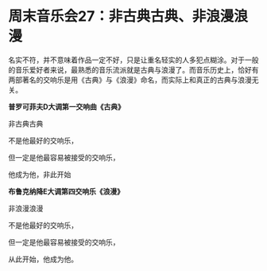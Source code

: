 周末音乐会27：非古典古典、非浪漫浪漫
====

			

   名实不符，并不意味着作品一定不好，只是让重名轻实的人多犯点糊涂。对于一般的音乐爱好者来说，最熟悉的音乐流派就是古典与浪漫了。而音乐历史上，恰好有两部著名的交响乐是用《古典》与《浪漫》命名，而实际上和真正的古典与浪漫无关。

**普罗可菲夫D大调第一交响曲《古典》**

非古典古典

不是他最好的交响乐，

但一定是他最容易被接受的交响乐，

他成为他，非此开始

**布鲁克纳降E大调第四交响乐《浪漫》**

非浪漫浪漫

不是他最好的交响乐，

但一定是他最容易被接受的交响乐，

从此开始，他成为他。
